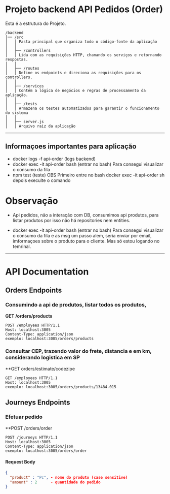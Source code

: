 # Projeto backend API Pedidos (Order)

Esta é a estrutura do Projeto.
```plaintext
/backend
│── /src
│   │ Pasta principal que organiza todo o código-fonte da aplicação
│   │ 
│   ├── /controllers
│   │ Lida com as requisições HTTP, chamando os serviços e retornando respostas.
│   │ 
│   ├── /routes
│   │ Define os endpoints e direciona as requisições para os controllers.
│   │ 
│   ├── /services
│   │ Contém a lógica de negócios e regras de processamento da aplicação.
│   │ 
│   ├── /tests
│   │ Armazena os testes automatizados para garantir o funcionamento do sistema
│   │ 
│   ├── server.js 
│   │ Arquivo raiz da aplicação
```
--------------------------------------------------------------------------------
## Informaçoes importantes para aplicação
- docker logs -f api-order (logs backend) 
- docker exec -it api-order bash (entrar no bash) Para consegui visualizar o consumo da fila
- npm test (teste) OBS Primeiro entre no bash docker exec -it api-order sh depois execulte o comando

# Observação
- Api pedidos, não a interação com DB, consumimos api produtos, para listar produtos por isso não há repositories nem entities.

- docker exec -it api-order bash (entrar no bash) Para consegui visualizar o consumo da fila e as msg
um passo alem, seria enviar por email, imformaçoes sobre o produto para o cliente. Mas só estou logando no temrinal.
--------------------------------------------------------------------------------

# API Documentation

## Orders Endpoints

### Consumindo a api de produtos, listar todos os produtos, 
**GET /orders/products**
```http
POST /employees HTTP/1.1
Host: localhost:3005
Content-Type: application/json
exemplo: localhost:3005/orders/products
```

### Consultar CEP, trazendo valor do frete, distancia e em km, considerando logistica em SP 
**GET orders/estimate/codezipe
```http
GET /employees HTTP/1.1
Host: localhost:3005
exemplo: localhost:3005/orders/products/13484-015
```

## Journeys Endpoints

### Efetuar pedido
**POST /orders/order
```http
POST /journeys HTTP/1.1
Host: localhost:3005
Content-Type: application/json
exemplo: localhost:3005/orders/order
```
#### Request Body
```json
{
  "product" : "Pc", - nome do produto (case sensitive)
  "amount" : 2      - quantidade do pedido
}
```

